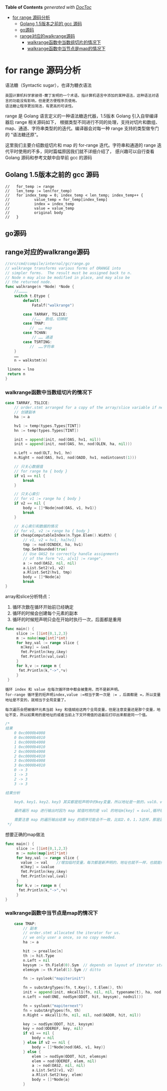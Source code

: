 <!-- START doctoc generated TOC please keep comment here to allow auto update -->
<!-- DON'T EDIT THIS SECTION, INSTEAD RE-RUN doctoc TO UPDATE -->
**Table of Contents**  *generated with [DocToc](https://github.com/thlorenz/doctoc)*

- [for range 源码分析](#for-range-%E6%BA%90%E7%A0%81%E5%88%86%E6%9E%90)
  - [Golang 1.5版本之前的 gcc 源码](#golang-15%E7%89%88%E6%9C%AC%E4%B9%8B%E5%89%8D%E7%9A%84-gcc-%E6%BA%90%E7%A0%81)
  - [go源码](#go%E6%BA%90%E7%A0%81)
  - [range对应的walkrange源码](#range%E5%AF%B9%E5%BA%94%E7%9A%84walkrange%E6%BA%90%E7%A0%81)
    - [walkrange函数中当数组切片的情况下](#walkrange%E5%87%BD%E6%95%B0%E4%B8%AD%E5%BD%93%E6%95%B0%E7%BB%84%E5%88%87%E7%89%87%E7%9A%84%E6%83%85%E5%86%B5%E4%B8%8B)
    - [walkrange函数中当节点是map的情况下](#walkrange%E5%87%BD%E6%95%B0%E4%B8%AD%E5%BD%93%E8%8A%82%E7%82%B9%E6%98%AFmap%E7%9A%84%E6%83%85%E5%86%B5%E4%B8%8B)

<!-- END doctoc generated TOC please keep comment here to allow auto update -->

# for range 源码分析
语法糖（Syntactic sugar），也译为糖衣语法

    英国计算机科学家彼得·蘭丁发明的一个术语，指计算机语言中添加的某种语法，这种语法对语言的功能没有影响，但是更方便程序员使用。 
    语法糖让程序更加简洁，有更高的可读性。

range 是 Golang 语言定义的一种语法糖迭代器，1.5版本 Golang 引入自举编译器后 range 相关源码如下，
根据类型不同进行不同的处理，支持对切片和数组、map、通道、字符串类型的的迭代。编译器会对每一种 range 支持的类型做专门的 “语法糖还原”。

这里我们主要介绍数组切片和 map 的 for-range 迭代。字符串和通道的 range 迭代平时使用的不多，同时篇幅原因我们就不详细介绍了，
感兴趣可以自行查看 Golang 源码和参考文献中自举前 gcc 的源码

## Golang 1.5版本之前的 gcc 源码
```shell
//   for_temp := range
//   len_temp := len(for_temp)
//   for index_temp = 0; index_temp < len_temp; index_temp++ {
//           value_temp = for_temp[index_temp]
//           index = index_temp
//           value = value_temp
//           original body
//   }
```

## go源码
## range对应的walkrange源码
```go
//src/cmd/compile/internal/gc/range.go
// walkrange transforms various forms of ORANGE into
// simpler forms.  The result must be assigned back to n.
// Node n may also be modified in place, and may also be
// the returned node.
func walkrange(n *Node) *Node {
    //…………
    switch t.Etype {
        default:
            Fatalf("walkrange")

        case TARRAY, TSLICE:  
            //……  数组，切牌呢
        case TMAP:
           //  …… map
        case TCHAN:
            // …… 通道
        case TSRTING:
           //  ……字符串
    }
    ……
    n = walkstmt(n)

 lineno = lno
 return n
}
```
### walkrange函数中当数组切片的情况下
```go
case TARRAY, TSLICE:
    // order.stmt arranged for a copy of the array/slice variable if needed.
    // 创建副本
    ha := a

    hv1 := temp(types.Types[TINT])
    hn := temp(types.Types[TINT])

    init = append(init, nod(OAS, hv1, nil))
    init = append(init, nod(OAS, hn, nod(OLEN, ha, nil)))

    n.Left = nod(OLT, hv1, hn)
    n.Right = nod(OAS, hv1, nod(OADD, hv1, nodintconst(1)))

    // 只关心数据值
    // for range ha { body }
    if v1 == nil {
        break
    }

    // 只关心索引
    // for v1 := range ha { body }
    if v2 == nil {
        body = []*Node{nod(OAS, v1, hv1)}
        break
    }

    // 关心索引和数据的情况
    // for v1, v2 := range ha { body }
    if cheapComputableIndex(n.Type.Elem().Width) {
        // v1, v2 = hv1, ha[hv1]
        tmp := nod(OINDEX, ha, hv1)
        tmp.SetBounded(true)
        // Use OAS2 to correctly handle assignments
        // of the form "v1, a[v1] := range".
        a := nod(OAS2, nil, nil)
        a.List.Set2(v1, v2)
        a.Rlist.Set2(hv1, tmp)
        body = []*Node{a}
        break
}
```
array和slice分析特点：
1. 循环次数在循环开始前已经确定 
2. 循环的时候会创建每个元素的副本
3. 循环的时候短声明只会在开始时执行一次，后面都是重用
```go
func main() {
     slice := []int{0,1,2,3}
     m := make(map[int]*int)
     for key,val := range slice {
       m[key] = &val
       fmt.Println(key,&key)
       fmt.Println(val,&val)
     }
     for k,v := range m {
      fmt.Println(k,"->",*v)
     }
 }

```
    循环 index 和 value 在每次循环体中都会被重用，而不是新声明。
    for-range 循环里的短声明index,value :=相当于第一次是 := ，后面都是 =，所以变量地址是不变的，就相当于全局变量了。
    
    每次遍历会把被循环元素当前 key 和值赋给这两个全局变量，但是注意变量还是那个变量，地址不变，所以如果用的是地址的或者当前上下文环境值的话最后打印出来都是同一个值。
```go
/*
结果
    0 0xc0000b4008
    0 0xc0000b4010
    1 0xc0000b4008
    1 0xc0000b4010
    2 0xc0000b4008
    2 0xc0000b4010
    3 0xc0000b4008
    3 0xc0000b4010
    0 -> 3
    1 -> 3
    2 -> 3
    3 -> 3

结果分析

    key0、key1、key2、key3 其实都是短声明中的key变量，所以地址是一致的，val0、val1、val2、val3 其实都是短声明中的val变量，地址也一致

    最终遍历 map 进行输出时因为 map 赋值时用的是 val 的地址m[key] = &val,循环结束时 val 的值是3，所以最终输出时4个元素的值都是3。

    需要注意 map 的遍历输出结果 key 的顺序可能会不一致，比如2，0，1，3这样，那是因为 map 的遍历输出是无序的，后面会再说，但是对应的 value 的值都是3
 */


```
想要正确的map做法
```go
func main() {
     slice := []int{0,1,2,3}
     m := make(map[int]*int)
     for key,val := range slice {
       value := val    //增加临时变量，每次都是新声明的，地址也就不一样，也就能传过去正确的值
       m[key] = &value
       fmt.Println(key,&key)
       fmt.Println(val,&val)
     }
     for k,v := range m {
      fmt.Println(k,"->",*v)
     }
}
```
### walkrange函数中当节点是map的情况下
```go
	case TMAP:
		// 副本
		// order.stmt allocated the iterator for us.
		// we only user a once, so no copy needed.
		ha := a

		hit := prealloc[n]
		th := hit.Type
		n.Left = nil
		keysym := th.Field(0).Sym  // depends on layout of iterator struct.  See reflect.go:hiter
		elemsym := th.Field(1).Sym // ditto

		fn := syslook("mapiterinit")

		fn = substArgTypes(fn, t.Key(), t.Elem(), th)
		init = append(init, mkcall1(fn, nil, nil, typename(t), ha, nod(OADDR, hit, nil)))
		n.Left = nod(ONE, nodSym(ODOT, hit, keysym), nodnil())

		fn = syslook("mapiternext")
		fn = substArgTypes(fn, th)
		n.Right = mkcall1(fn, nil, nil, nod(OADDR, hit, nil))

		key := nodSym(ODOT, hit, keysym)
		key = nod(ODEREF, key, nil)
		if v1 == nil {
			body = nil
		} else if v2 == nil {
			body = []*Node{nod(OAS, v1, key)}
		} else {
			elem := nodSym(ODOT, hit, elemsym)
			elem = nod(ODEREF, elem, nil)
			a := nod(OAS2, nil, nil)
			a.List.Set2(v1, v2)
			a.Rlist.Set2(key, elem)
			body = []*Node{a}
		}
```


